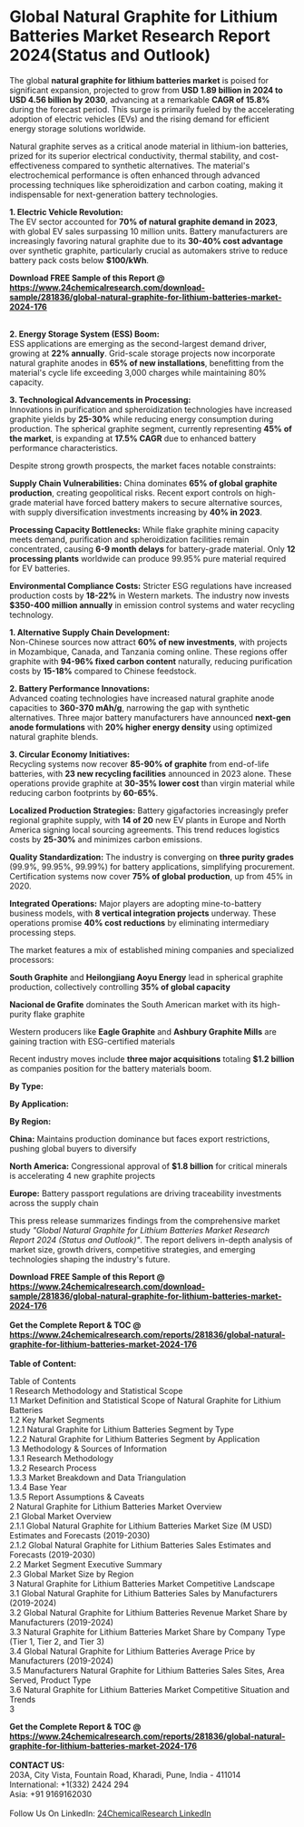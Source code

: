 <h1>Global Natural Graphite for Lithium Batteries Market Research Report 2024(Status and Outlook)</h1><p>The global <strong>natural graphite for lithium batteries market</strong> is poised for significant expansion, projected to grow from <strong>USD 1.89 billion in 2024 to USD 4.56 billion by 2030</strong>, advancing at a remarkable <strong>CAGR of 15.8%</strong> during the forecast period. This surge is primarily fueled by the accelerating adoption of electric vehicles (EVs) and the rising demand for efficient energy storage solutions worldwide.</p><p>Natural graphite serves as a critical anode material in lithium-ion batteries, prized for its superior electrical conductivity, thermal stability, and cost-effectiveness compared to synthetic alternatives. The material's electrochemical performance is often enhanced through advanced processing techniques like spheroidization and carbon coating, making it indispensable for next-generation battery technologies.</p><p><strong>1. Electric Vehicle Revolution:</strong><br>
The EV sector accounted for <strong>70% of natural graphite demand in 2023</strong>, with global EV sales surpassing 10 million units. Battery manufacturers are increasingly favoring natural graphite due to its <strong>30-40% cost advantage</strong> over synthetic graphite, particularly crucial as automakers strive to reduce battery pack costs below <strong>$100/kWh</strong>.</p><div><b>Download FREE Sample of this Report @ 
            <a href="https://www.24chemicalresearch.com/download-sample/281836/global-natural-graphite-for-lithium-batteries-market-2024-176">
            https://www.24chemicalresearch.com/download-sample/281836/global-natural-graphite-for-lithium-batteries-market-2024-176</a></b></div><br><p><strong>2. Energy Storage System (ESS) Boom:</strong><br>
ESS applications are emerging as the second-largest demand driver, growing at <strong>22% annually</strong>. Grid-scale storage projects now incorporate natural graphite anodes in <strong>65% of new installations</strong>, benefitting from the material's cycle life exceeding 3,000 charges while maintaining 80% capacity.</p><p><strong>3. Technological Advancements in Processing:</strong><br>
Innovations in purification and spheroidization technologies have increased graphite yields by <strong>25-30%</strong> while reducing energy consumption during production. The spherical graphite segment, currently representing <strong>45% of the market</strong>, is expanding at <strong>17.5% CAGR</strong> due to enhanced battery performance characteristics.</p><p>Despite strong growth prospects, the market faces notable constraints:</p><p><strong>Supply Chain Vulnerabilities:</strong> China dominates <strong>65% of global graphite production</strong>, creating geopolitical risks. Recent export controls on high-grade material have forced battery makers to secure alternative sources, with supply diversification investments increasing by <strong>40% in 2023</strong>.</p><p><strong>Processing Capacity Bottlenecks:</strong> While flake graphite mining capacity meets demand, purification and spheroidization facilities remain concentrated, causing <strong>6-9 month delays</strong> for battery-grade material. Only <strong>12 processing plants</strong> worldwide can produce 99.95% pure material required for EV batteries.</p><p><strong>Environmental Compliance Costs:</strong> Stricter ESG regulations have increased production costs by <strong>18-22%</strong> in Western markets. The industry now invests <strong>$350-400 million annually</strong> in emission control systems and water recycling technology.</p><p><strong>1. Alternative Supply Chain Development:</strong><br>
Non-Chinese sources now attract <strong>60% of new investments</strong>, with projects in Mozambique, Canada, and Tanzania coming online. These regions offer graphite with <strong>94-96% fixed carbon content</strong> naturally, reducing purification costs by <strong>15-18%</strong> compared to Chinese feedstock.</p><p><strong>2. Battery Performance Innovations:</strong><br>
Advanced coating technologies have increased natural graphite anode capacities to <strong>360-370 mAh/g</strong>, narrowing the gap with synthetic alternatives. Three major battery manufacturers have announced <strong>next-gen anode formulations</strong> with <strong>20% higher energy density</strong> using optimized natural graphite blends.</p><p><strong>3. Circular Economy Initiatives:</strong><br>
Recycling systems now recover <strong>85-90% of graphite</strong> from end-of-life batteries, with <strong>23 new recycling facilities</strong> announced in 2023 alone. These operations provide graphite at <strong>30-35% lower cost</strong> than virgin material while reducing carbon footprints by <strong>60-65%</strong>.</p><p><strong>Localized Production Strategies:</strong> Battery gigafactories increasingly prefer regional graphite supply, with <strong>14 of 20</strong> new EV plants in Europe and North America signing local sourcing agreements. This trend reduces logistics costs by <strong>25-30%</strong> and minimizes carbon emissions.</p><p><strong>Quality Standardization:</strong> The industry is converging on <strong>three purity grades</strong> (99.9%, 99.95%, 99.99%) for battery applications, simplifying procurement. Certification systems now cover <strong>75% of global production</strong>, up from 45% in 2020.</p><p><strong>Integrated Operations:</strong> Major players are adopting mine-to-battery business models, with <strong>8 vertical integration projects</strong> underway. These operations promise <strong>40% cost reductions</strong> by eliminating intermediary processing steps.</p><p>The market features a mix of established mining companies and specialized processors:</p><p><strong>South Graphite</strong> and <strong>Heilongjiang Aoyu Energy</strong> lead in spherical graphite production, collectively controlling <strong>35% of global capacity</strong></p><p><strong>Nacional de Grafite</strong> dominates the South American market with its high-purity flake graphite</p><p>Western producers like <strong>Eagle Graphite</strong> and <strong>Ashbury Graphite Mills</strong> are gaining traction with ESG-certified materials</p><p>Recent industry moves include <strong>three major acquisitions</strong> totaling <strong>$1.2 billion</strong> as companies position for the battery materials boom.</p><p><strong>By Type:</strong></p><p><strong>By Application:</strong></p><p><strong>By Region:</strong></p><p><strong>China:</strong> Maintains production dominance but faces export restrictions, pushing global buyers to diversify</p><p><strong>North America:</strong> Congressional approval of <strong>$1.8 billion</strong> for critical minerals is accelerating 4 new graphite projects</p><p><strong>Europe:</strong> Battery passport regulations are driving traceability investments across the supply chain</p><p>This press release summarizes findings from the comprehensive market study <em>"Global Natural Graphite for Lithium Batteries Market Research Report 2024 (Status and Outlook)"</em>. The report delivers in-depth analysis of market size, growth drivers, competitive strategies, and emerging technologies shaping the industry's future.</p><div><b>Download FREE Sample of this Report @ 
            <a href="https://www.24chemicalresearch.com/download-sample/281836/global-natural-graphite-for-lithium-batteries-market-2024-176">
            https://www.24chemicalresearch.com/download-sample/281836/global-natural-graphite-for-lithium-batteries-market-2024-176</a></b></div><br><div><b>Get the Complete Report & TOC @ 
            <a href="https://www.24chemicalresearch.com/reports/281836/global-natural-graphite-for-lithium-batteries-market-2024-176">
            https://www.24chemicalresearch.com/reports/281836/global-natural-graphite-for-lithium-batteries-market-2024-176</a></b></div><br>
            <b>Table of Content:</b><p>Table of Contents<br />
 1 Research Methodology and Statistical Scope<br />
 1.1 Market Definition and Statistical Scope of Natural Graphite for Lithium Batteries<br />
 1.2 Key Market Segments<br />
 1.2.1 Natural Graphite for Lithium Batteries Segment by Type<br />
 1.2.2 Natural Graphite for Lithium Batteries Segment by Application<br />
 1.3 Methodology & Sources of Information<br />
 1.3.1 Research Methodology<br />
 1.3.2 Research Process<br />
 1.3.3 Market Breakdown and Data Triangulation<br />
 1.3.4 Base Year<br />
 1.3.5 Report Assumptions & Caveats<br />
 2 Natural Graphite for Lithium Batteries Market Overview<br />
 2.1 Global Market Overview<br />
 2.1.1 Global Natural Graphite for Lithium Batteries Market Size (M USD) Estimates and Forecasts (2019-2030)<br />
 2.1.2 Global Natural Graphite for Lithium Batteries Sales Estimates and Forecasts (2019-2030)<br />
 2.2 Market Segment Executive Summary<br />
 2.3 Global Market Size by Region<br />
 3 Natural Graphite for Lithium Batteries Market Competitive Landscape<br />
 3.1 Global Natural Graphite for Lithium Batteries Sales by Manufacturers (2019-2024)<br />
 3.2 Global Natural Graphite for Lithium Batteries Revenue Market Share by Manufacturers (2019-2024)<br />
 3.3 Natural Graphite for Lithium Batteries Market Share by Company Type (Tier 1, Tier 2, and Tier 3)<br />
 3.4 Global Natural Graphite for Lithium Batteries Average Price by Manufacturers (2019-2024)<br />
 3.5 Manufacturers Natural Graphite for Lithium Batteries Sales Sites, Area Served, Product Type<br />
 3.6 Natural Graphite for Lithium Batteries Market Competitive Situation and Trends<br />
 3</p><div><b>Get the Complete Report & TOC @ 
            <a href="https://www.24chemicalresearch.com/reports/281836/global-natural-graphite-for-lithium-batteries-market-2024-176">
            https://www.24chemicalresearch.com/reports/281836/global-natural-graphite-for-lithium-batteries-market-2024-176</a></b></div><br><b>CONTACT US:</b><br>
            203A, City Vista, Fountain Road, Kharadi, Pune, India - 411014<br>
            International: +1(332) 2424 294<br>
            Asia: +91 9169162030 <br><br>
            Follow Us On LinkedIn: <a href="https://www.linkedin.com/company/24chemicalresearch/">24ChemicalResearch LinkedIn</a>